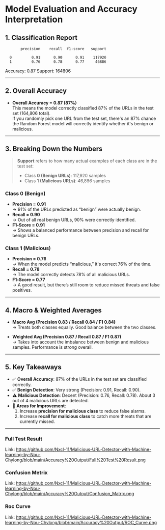 # Model Evaluation and Accuracy Interpretation


## 1. Classification Report    

           precision    recall  f1-score   support

      0         0.91      0.90      0.91    117920
      1         0.76      0.78      0.77     46886


Accuracy: 0.87                               Support: 164806


---

## 2. Overall Accuracy

- **Overall Accuracy = 0.87 (87%)**  
  This means the model correctly classified 87% of the URLs in the test set (164,806 total).  
  If you randomly pick one URL from the test set, there's an 87% chance the Random Forest model will correctly identify whether it's benign or malicious.

---

## 3. Breaking Down the Numbers

> **Support** refers to how many actual examples of each class are in the test set:  
> - Class **0 (Benign URLs)**: 117,920 samples  
> - Class **1 (Malicious URLs)**: 46,886 samples  

### Class 0 (Benign)

- **Precision = 0.91**  
  → 91% of the URLs predicted as “benign” were actually benign.  
- **Recall = 0.90**  
  → Out of all real benign URLs, 90% were correctly identified.  
- **F1‐Score = 0.91**  
  → Shows a balanced performance between precision and recall for benign URLs.

### Class 1 (Malicious)

- **Precision = 0.76**  
  → When the model predicts “malicious,” it's correct 76% of the time.  
- **Recall = 0.78**  
  → The model correctly detects 78% of all malicious URLs.  
- **F1‐Score = 0.77**  
  → A good result, but there’s still room to reduce missed threats and false positives.

---

## 4. Macro & Weighted Averages

- **Macro Avg (Precision 0.83 / Recall 0.84 / F1 0.84)**  
  → Treats both classes equally. Good balance between the two classes.

- **Weighted Avg (Precision 0.87 / Recall 0.87 / F1 0.87)**  
  → Takes into account the imbalance between benign and malicious samples. Performance is strong overall.

---

## 5. Key Takeaways

- ✅ **Overall Accuracy**: 87% of the URLs in the test set are classified correctly.  
- ✅ **Benign Detection**: Very strong (Precision: 0.91, Recall: 0.90).  
- ⚠️ **Malicious Detection**: Decent (Precision: 0.76, Recall: 0.78). About 3 out of 4 malicious URLs are detected.  
- 🔧 **Areas for Improvement**:  
  1. Increase **precision for malicious class** to reduce false alarms.  
  2. Increase **recall for malicious class** to catch more threats that are currently missed.

---
### Full Test Result
Link: https://github.com/Nxcl-11/Malicious-URL-Detector-with-Machine-learning-by-Nou-Chylong/blob/main/Accuracy%20Output/Full%20Test%20Result.png

### Confusion Metrix
Link: https://github.com/Nxcl-11/Malicious-URL-Detector-with-Machine-learning-by-Nou-Chylong/blob/main/Accuracy%20Output/Confusion_Matrix.png
### Roc Curve
Link: https://github.com/Nxcl-11/Malicious-URL-Detector-with-Machine-learning-by-Nou-Chylong/blob/main/Accuracy%20Output/ROC_Curve.png


